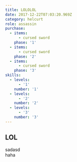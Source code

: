 ```yaml
---
title: LOLOLOL
date: 2017-12-22T07:03:20.969Z
category: helcurt
role: assassin
purchase:
  - items:
      - cursed sword
    phase: '1'
  - items:
      - cursed sword
    phase: '2'
  - items:
      - cursed sword
    phase: '3'
skills:
  - levels:
      - '1'
    number: '1'
  - levels:
      - '2'
    number: '2'
  - levels:
      - '3'
    number: '3'
---
```

## LOL

sadasd\
haha
